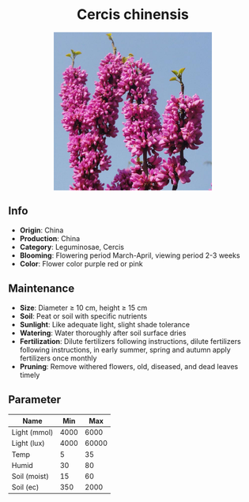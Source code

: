 <h1 align='center'>Cercis chinensis</h1>
<p align="center">
    <img 
        align='center'
        width='320'
        src="../images/cercis chinensis.png" 
        alt='Cercis chinensis' />
</p>

## Info

 - **Origin**: China
 - **Production**: China
 - **Category**: Leguminosae, Cercis
 - **Blooming**: Flowering period March-April, viewing period 2-3 weeks
 - **Color**: Flower color purple red or pink

## Maintenance

 - **Size**: Diameter ≥ 10 cm, height ≥ 15 cm
 - **Soil**: Peat or soil with specific nutrients
 - **Sunlight**: Like adequate light, slight shade tolerance
 - **Watering**: Water thoroughly after soil surface dries
 - **Fertilization**: Dilute fertilizers following instructions, dilute fertilizers following instructions,  in early summer, spring and autumn apply fertilizers once monthly
 - **Pruning**: Remove withered flowers, old, diseased, and dead leaves timely

## Parameter

| Name         | Min  | Max   |
|--------------|------|-------|
| Light (mmol) | 4000 | 6000  |
| Light (lux)  | 4000 | 60000 |
| Temp         | 5    | 35    |
| Humid        | 30   | 80    |
| Soil (moist) | 15   | 60    |
| Soil (ec)    | 350  | 2000  |